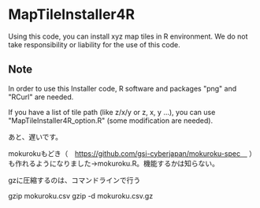 # MapTileInstaller4R
Using this code, you can install xyz map tiles in R environment.
We do not take responsibility or liability for the use of this code.

## Note

In order to use this Installer code, R software and packages "png" and "RCurl" are needed.

If you have a list of tile path (like z/x/y or z, x, y ...), you can use "MapTileInstaller4R_option.R" (some modification are needed).


あと、遅いです。

mokurokuもどき（　https://github.com/gsi-cyberjapan/mokuroku-spec　
）も作れるようになりました→mokuroku.R。機能するかは知らない。

gzに圧縮するのは、コマンドラインで行う

gzip mokuroku.csv
gzip -d mokuroku.csv.gz


